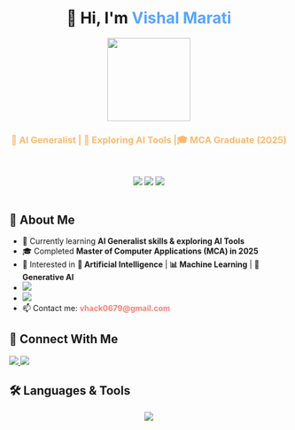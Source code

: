 <h1 align="center">👋 Hi, I'm <span style="color:#58a6ff;">Vishal Marati</span></h1>

<div align="center">
  <img src="https://user-images.githubusercontent.com/74038190/238353480-219bcc70-f5dc-466b-9a60-29653d8e8433.gif" height="150px"/>
</div>

  <h3 align="center" style="color:#ffb86c;">🚀 AI Generalist | 🤖 Exploring AI Tools |🎓 MCA Graduate (2025)</h3>
    <br></h3>
<br>

<div align="center">
  <img src="https://img.shields.io/badge/AI-Generalist-8A2BE2?style=for-the-badge&logo=OpenAI&logoColor=white"/>
  <img src="https://img.shields.io/badge/Vibe-Developer-8A2BE2?style=for-the-badge&logo=github&logoColor=white"/>

  <img src="https://img.shields.io/badge/MCA-2025-32CD32?style=for-the-badge"/>
</div>
<br>
 <h2>🌟 About Me</h2>
  <ul>
    <li>🌱 Currently learning <b>AI Generalist skills & exploring AI Tools</b></li>
    <li>🎓 Completed <b>Master of Computer Applications (MCA) in 2025</b></li>
   <li>👀 Interested in <b>🧠 Artificial Intelligence</b> | <b>📊 Machine Learning</b> | <b>🤖 Generative AI</b></li>
<li>
  <a href="https://github.com/vhack0679?tab=repositories" target="_blank">
    <img src="https://img.shields.io/badge/GitHub-Repositories-181717?style=for-the-badge&logo=github&logoColor=white"/>
  </a>
</li>
<li>
  <a href="https://vishalmarati.blogspot.com/" target="_blank">
    <img src="https://img.shields.io/badge/My%20Blog-FF5722?style=for-the-badge&logo=blogger&logoColor=white"/>
  </a>
</li>

  <li>📫 Contact me: <b style="color:#ff7b72;">vhack0679@gmail.com</b></li>
   
  </ul>

  <h2>🤝 Connect With Me</h2>
  <p>
    <a href="https://in.linkedin.com/in/vishal-marati-2a86ab232" target="_blank">
      <img src="https://img.shields.io/badge/LinkedIn-0A66C2?style=for-the-badge&logo=linkedin&logoColor=white"/>
    </a>
    <a href="mailto:vhack0679@gmail.com">
      <img src="https://img.shields.io/badge/Gmail-D14836?style=for-the-badge&logo=gmail&logoColor=white"/>
    </a>
  </p>

  <h2>🛠️ Languages & Tools</h2>
  <p align="center">
    <img src="https://skillicons.dev/icons?i=java,python,php,cpp,c,html,css,javascript,react,nodejs,mysql,mongodb,express,bootstrap,flutter,firebase,git,figma" />
  </p>
